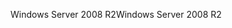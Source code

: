 <span data-ttu-id="00822-101">Windows Server 2008 R2</span><span class="sxs-lookup"><span data-stu-id="00822-101">Windows Server 2008 R2</span></span>